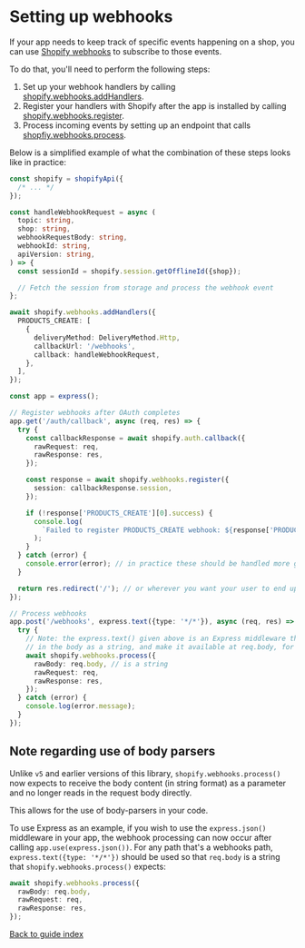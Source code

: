 # Setting up webhooks

If your app needs to keep track of specific events happening on a shop, you can use [Shopify webhooks](https://shopify.dev/apps/webhooks) to subscribe to those events.

To do that, you'll need to perform the following steps:

1. Set up your webhook handlers by calling [shopify.webhooks.addHandlers](../reference/webhooks/addHandlers.md).
1. Register your handlers with Shopify after the app is installed by calling [shopify.webhooks.register](../reference/webhooks/register.md).
1. Process incoming events by setting up an endpoint that calls [shopfiy.webhooks.process](../reference/webhooks/process.md).

Below is a simplified example of what the combination of these steps looks like in practice:

```ts
const shopify = shopifyApi({
  /* ... */
});

const handleWebhookRequest = async (
  topic: string,
  shop: string,
  webhookRequestBody: string,
  webhookId: string,
  apiVersion: string,
) => {
  const sessionId = shopify.session.getOfflineId({shop});

  // Fetch the session from storage and process the webhook event
};

await shopify.webhooks.addHandlers({
  PRODUCTS_CREATE: [
    {
      deliveryMethod: DeliveryMethod.Http,
      callbackUrl: '/webhooks',
      callback: handleWebhookRequest,
    },
  ],
});

const app = express();

// Register webhooks after OAuth completes
app.get('/auth/callback', async (req, res) => {
  try {
    const callbackResponse = await shopify.auth.callback({
      rawRequest: req,
      rawResponse: res,
    });

    const response = await shopify.webhooks.register({
      session: callbackResponse.session,
    });

    if (!response['PRODUCTS_CREATE'][0].success) {
      console.log(
        `Failed to register PRODUCTS_CREATE webhook: ${response['PRODUCTS_CREATE'][0].result}`,
      );
    }
  } catch (error) {
    console.error(error); // in practice these should be handled more gracefully
  }

  return res.redirect('/'); // or wherever you want your user to end up after OAuth completes
});

// Process webhooks
app.post('/webhooks', express.text({type: '*/*'}), async (req, res) => {
  try {
    // Note: the express.text() given above is an Express middleware that will read
    // in the body as a string, and make it available at req.body, for this path only.
    await shopify.webhooks.process({
      rawBody: req.body, // is a string
      rawRequest: req,
      rawResponse: res,
    });
  } catch (error) {
    console.log(error.message);
  }
});
```

## Note regarding use of body parsers

Unlike `v5` and earlier versions of this library, `shopify.webhooks.process()` now expects to receive the body content (in string format) as a parameter and no longer reads in the request body directly.

This allows for the use of body-parsers in your code.

To use Express as an example, if you wish to use the `express.json()` middleware in your app, the webhook processing can now occur after calling `app.use(express.json())`. For any path that's a webhooks path, `express.text({type: '*/*'})` should be used so that `req.body` is a string that `shopify.webhooks.process()` expects:

```typescript
await shopify.webhooks.process({
  rawBody: req.body,
  rawRequest: req,
  rawResponse: res,
});
```

[Back to guide index](../../README.md#guides)
